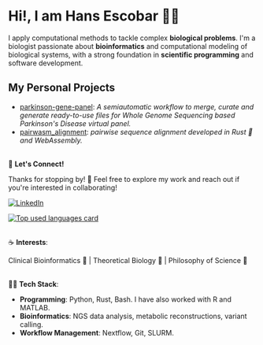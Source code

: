 # Hi!, I am Hans Escobar 👨‍🔬

I apply computational methods to tackle complex **biological problems**. I'm a biologist passionate about **bioinformatics** and computational modeling of biological systems, with a strong foundation in **scientific programming** and software development.

## **My Personal Projects**

- [parkinson-gene-panel](https://github.com/hdescobarh/parkinson-gene-panel): *A semiautomatic workflow to merge, curate and generate ready-to-use files for Whole Genome Sequencing based Parkinson's Disease virtual panel.*
- [pairwasm_alignment](https://github.com/hdescobarh/pairwasm_alignment): *pairwise sequence alignment developed in Rust 🦀 and WebAssembly.*
<br><br>

🤝 **Let's Connect!**

Thanks for stopping by! 🙌 Feel free to explore my work and reach out if you're interested in collaborating!

[![LinkedIn](https://img.shields.io/badge/LinkedIn-0077B5?style=for-the-badge)](https://www.linkedin.com/in/hansescobar/)


<a target="_blank=" href="https://github.com/hdescobarh/github-readme-stats">
<img alt="Top used languages card" src="https://github-readme-stats-tan-theta-63.vercel.app/api/top-langs/?username=hdescobarh&cache_seconds=86400&size_weight=0.4&count_weight=0.6&exclude_repo=github-readme-stats,cadena_lagenerica_backend,cadena_lagenerica_frontend,Solution-to-Linear-Algebra-Done-Wrong,explorando-typescript&theme=dracula"/>
</a>
<br><br>

☕ **Interests**:

Clinical Bioinformatics 🧪 | Theoretical Biology 👾 | Philosophy of Science 🤔
<br><br>

👨‍💻 **Tech Stack**:  

- **Programming**: Python, Rust, Bash. I have also worked with R and MATLAB.  
- **Bioinformatics**: NGS data analysis, metabolic reconstructions, variant calling.
- **Workflow Management**: Nextflow, Git, SLURM.
<br>

